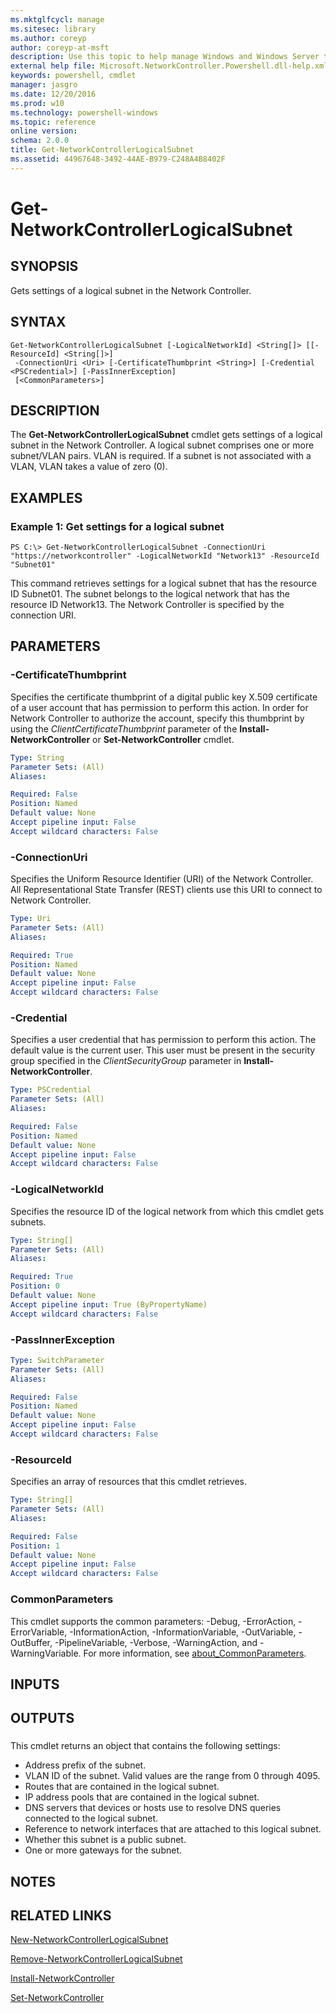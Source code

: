 ```yaml
---
ms.mktglfcycl: manage
ms.sitesec: library
ms.author: coreyp
author: coreyp-at-msft
description: Use this topic to help manage Windows and Windows Server technologies with Windows PowerShell.
external help file: Microsoft.NetworkController.Powershell.dll-help.xml
keywords: powershell, cmdlet
manager: jasgro
ms.date: 12/20/2016
ms.prod: w10
ms.technology: powershell-windows
ms.topic: reference
online version: 
schema: 2.0.0
title: Get-NetworkControllerLogicalSubnet
ms.assetid: 44967648-3492-44AE-B979-C248A4B8402F
---
```


# Get-NetworkControllerLogicalSubnet

## SYNOPSIS
Gets settings of a logical subnet in the Network Controller.

## SYNTAX

```
Get-NetworkControllerLogicalSubnet [-LogicalNetworkId] <String[]> [[-ResourceId] <String[]>]
 -ConnectionUri <Uri> [-CertificateThumbprint <String>] [-Credential <PSCredential>] [-PassInnerException]
 [<CommonParameters>]
```

## DESCRIPTION
The **Get-NetworkControllerLogicalSubnet** cmdlet gets settings of a logical subnet in the Network Controller.
A logical subnet comprises one or more subnet/VLAN pairs.
VLAN is required.
If a subnet is not associated with a VLAN, VLAN takes a value of zero (0).

## EXAMPLES

### Example 1: Get settings for a logical subnet
```
PS C:\> Get-NetworkControllerLogicalSubnet -ConnectionUri "https://networkcontroller" -LogicalNetworkId "Network13" -ResourceId "Subnet01"
```

This command retrieves settings for a logical subnet that has the resource ID Subnet01.
The subnet belongs to the logical network that has the resource ID Network13.
The Network Controller is specified by the connection URI.

## PARAMETERS

### -CertificateThumbprint
Specifies the certificate thumbprint of a digital public key X.509 certificate of a user account that has permission to perform this action.
In order for Network Controller to authorize the account, specify this thumbprint by using the *ClientCertificateThumbprint* parameter of the **Install-NetworkController** or **Set-NetworkController** cmdlet.

```yaml
Type: String
Parameter Sets: (All)
Aliases: 

Required: False
Position: Named
Default value: None
Accept pipeline input: False
Accept wildcard characters: False
```

### -ConnectionUri
Specifies the Uniform Resource Identifier (URI) of the Network Controller.
All Representational State Transfer (REST) clients use this URI to connect to Network Controller.

```yaml
Type: Uri
Parameter Sets: (All)
Aliases: 

Required: True
Position: Named
Default value: None
Accept pipeline input: False
Accept wildcard characters: False
```

### -Credential
Specifies a user credential that has permission to perform this action.
The default value is the current user.
This user must be present in the security group specified in the *ClientSecurityGroup* parameter in **Install-NetworkController**.

```yaml
Type: PSCredential
Parameter Sets: (All)
Aliases: 

Required: False
Position: Named
Default value: None
Accept pipeline input: False
Accept wildcard characters: False
```

### -LogicalNetworkId
Specifies the resource ID of the logical network from which this cmdlet gets subnets.

```yaml
Type: String[]
Parameter Sets: (All)
Aliases: 

Required: True
Position: 0
Default value: None
Accept pipeline input: True (ByPropertyName)
Accept wildcard characters: False
```

### -PassInnerException


```yaml
Type: SwitchParameter
Parameter Sets: (All)
Aliases: 

Required: False
Position: Named
Default value: None
Accept pipeline input: False
Accept wildcard characters: False
```

### -ResourceId
Specifies an array of resources that this cmdlet retrieves.

```yaml
Type: String[]
Parameter Sets: (All)
Aliases: 

Required: False
Position: 1
Default value: None
Accept pipeline input: False
Accept wildcard characters: False
```

### CommonParameters
This cmdlet supports the common parameters: -Debug, -ErrorAction, -ErrorVariable, -InformationAction, -InformationVariable, -OutVariable, -OutBuffer, -PipelineVariable, -Verbose, -WarningAction, and -WarningVariable. For more information, see [about_CommonParameters](http://go.microsoft.com/fwlink/?LinkID=113216).

## INPUTS

## OUTPUTS

###  
This cmdlet returns an object that contains the following settings: 

- Address prefix of the subnet.
- VLAN ID of the subnet.
Valid values are the range from 0 through 4095. 
- Routes that are contained in the logical subnet.
- IP address pools that are contained in the logical subnet.
- DNS servers that devices or hosts use to resolve DNS queries connected to the logical subnet.
- Reference to network interfaces that are attached to this logical subnet.
- Whether this subnet is a public subnet.
- One or more gateways for the subnet.

## NOTES

## RELATED LINKS

[New-NetworkControllerLogicalSubnet](./New-NetworkControllerLogicalSubnet.md)

[Remove-NetworkControllerLogicalSubnet](./Remove-NetworkControllerLogicalSubnet.md)

[Install-NetworkController](./Install-NetworkController.md)

[Set-NetworkController](./Set-NetworkController.md)

